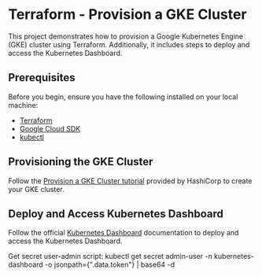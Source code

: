 # Terraform - Provision a GKE Cluster

This project demonstrates how to provision a Google Kubernetes Engine (GKE) cluster using Terraform. Additionally, it includes steps to deploy and access the Kubernetes Dashboard.

## Prerequisites
Before you begin, ensure you have the following installed on your local machine:

- [Terraform](https://www.terraform.io/downloads.html)
- [Google Cloud SDK](https://cloud.google.com/sdk/docs/install)
- [kubectl](https://kubernetes.io/docs/tasks/tools/install-kubectl/)

## Provisioning the GKE Cluster
Follow the [Provision a GKE Cluster tutorial](https://developer.hashicorp.com/terraform/tutorials/kubernetes/gke) provided by HashiCorp to create your GKE cluster.

## Deploy and Access Kubernetes Dashboard

Follow the official [Kubernetes Dashboard](https://kubernetes.io/docs/tasks/access-application-cluster/web-ui-dashboard/) documentation to deploy and access the Kubernetes Dashboard.


Get secret user-admin script: kubectl get secret admin-user -n kubernetes-dashboard -o jsonpath={".data.token"} | base64 -d
